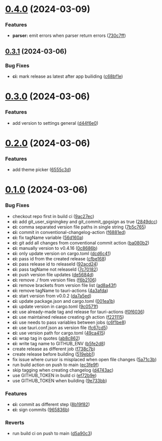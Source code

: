 # [0.4.0](https://github.com/izyuumi/LAME/compare/v0.3.1...v0.4.0) (2024-03-09)


### Features

* **parser:** emit errors when parser return errors ([730c7ff](https://github.com/izyuumi/LAME/commit/730c7fffed3c91b890aa21cef85b50b195a34cfd))



## [0.3.1](https://github.com/izyuumi/LAME/compare/v0.3.0...v0.3.1) (2024-03-06)


### Bug Fixes

* **ci:** mark release as latest after app builiding ([c68bf1e](https://github.com/izyuumi/LAME/commit/c68bf1e66047799844e40aef673390224453ccc9))



# [0.3.0](https://github.com/izyuumi/LAME/compare/v0.2.0...v0.3.0) (2024-03-06)


### Features

* add version to settings general ([d44f6e0](https://github.com/izyuumi/LAME/commit/d44f6e0e55c66f8d6642c84ee0969e0c1cbc7964))



# [0.2.0](https://github.com/izyuumi/LAME/compare/v0.1.0...v0.2.0) (2024-03-06)


### Features

* add theme picker ([6555c3d](https://github.com/izyuumi/LAME/commit/6555c3d5a49fe26069e11dfa656d06d330b5a268))



# [0.1.0](https://github.com/izyuumi/LAME/compare/v0.0.1-alpha.8...v0.1.0) (2024-03-06)


### Bug Fixes

* checkout repo first in build ci ([9ac27ec](https://github.com/izyuumi/LAME/commit/9ac27ec69e1b1ad58aacc7caf3eff9e988db75f0))
* **ci:** add git_user_signingkey and git_commit_gpgsign as true ([2849dcc](https://github.com/izyuumi/LAME/commit/2849dcc93cc7bfffe1110a576b40507bb9377db8))
* **ci:** comma separated version file paths in single string ([7b5c765](https://github.com/izyuumi/LAME/commit/7b5c7653f2c71785ceb90603b1d61fdf8030243b))
* **ci:** commit in conventional-changelog-action ([f6881ed](https://github.com/izyuumi/LAME/commit/f6881edeeb310e4eb7b9dc7c170ec7e343a93e8c))
* **ci:** fix tagName variable ([56d160a](https://github.com/izyuumi/LAME/commit/56d160a4870762acf45a78bdcd22fda50f650123))
* **ci:** git add all changes from conventional commit action ([ba080b2](https://github.com/izyuumi/LAME/commit/ba080b2246eb81484ed710fd2bf060d6a84b0e58))
* **ci:** manually version to v0.4.16 ([0c8686b](https://github.com/izyuumi/LAME/commit/0c8686b4000db652da708f1ed82101b08de98c63))
* **ci:** only update version on cargo.toml ([dcd6c41](https://github.com/izyuumi/LAME/commit/dcd6c4124982e06a0202654158a24b4e1507a7ca))
* **ci:** pass id from the created release ([cfbe168](https://github.com/izyuumi/LAME/commit/cfbe1689f67f5865d56eb6a9fb5d4b1f73d8c1df))
* **ci:** pass release id to releaseId ([92acd24](https://github.com/izyuumi/LAME/commit/92acd248509ef5149c62da17d51f5be139c16012))
* **ci:** pass tagName not releaseId ([7c70182](https://github.com/izyuumi/LAME/commit/7c701823e1e35c58efcd44c55e9d9e31f7c9d358))
* **ci:** push version file updates ([de5684d](https://github.com/izyuumi/LAME/commit/de5684d02ba2642b6a18787c8af6850ee6ed10be))
* **ci:** remove ./ from version files ([f6b2106](https://github.com/izyuumi/LAME/commit/f6b2106e324171aade27d0d26cd1f39d37882223))
* **ci:** remove brackets from version file list ([ad8a43f](https://github.com/izyuumi/LAME/commit/ad8a43f93c83a5f39d38422ca92d7984717a73d9))
* **ci:** remove tagName to tauri-actions ([4a3afda](https://github.com/izyuumi/LAME/commit/4a3afda5868f162d0e97b2e317abd49cea490859))
* **ci:** start version from v0.0.2 ([da7a5ed](https://github.com/izyuumi/LAME/commit/da7a5ed1693e23f6c6040d70b34422cb4976a76d))
* **ci:** update package.json and cargo.toml ([001ea1b](https://github.com/izyuumi/LAME/commit/001ea1b20fbefb6204a0f9fef3c1404f48aec1e6))
* **ci:** update version in cargo.toml ([9c0571f](https://github.com/izyuumi/LAME/commit/9c0571ffe292757b5c9b19afb06e199f7ce14048))
* **ci:** use already-made tag and release for tauri-actions ([f0f6036](https://github.com/izyuumi/LAME/commit/f0f6036b40b00231849320c04dd8c916a5e9c972))
* **ci:** use maintained release creating gh action ([f221115](https://github.com/izyuumi/LAME/commit/f221115c4f4f474910bd896b0bf0e2c639239f2a))
* **ci:** use needs to pass variables between jobs ([c6f1be8](https://github.com/izyuumi/LAME/commit/c6f1be840aca25f9135bd284a10db5e14848da63))
* **ci:** use tauri.conf.json as version file ([fc67cd5](https://github.com/izyuumi/LAME/commit/fc67cd50c1c439c9ed80e32e4946e274659b0448))
* **ci:** use version path for cargo.toml ([49ca415](https://github.com/izyuumi/LAME/commit/49ca415659f423b3bed25cadc82c95468333b97b))
* **ci:** wrap tag in quotes ([ab8c862](https://github.com/izyuumi/LAME/commit/ab8c862edc3be51e9adc9602297c69cde70a94e8))
* **ci:** write tag name to GITHUB_ENV ([b5fe2d8](https://github.com/izyuumi/LAME/commit/b5fe2d89cc949b628075c9d47fecd58d2da3565d))
* create release as different job ([f738c7b](https://github.com/izyuumi/LAME/commit/f738c7b77397f319f4cbe161dbe237f00f896948))
* create release before building ([519ebb1](https://github.com/izyuumi/LAME/commit/519ebb1a5e029e1e8e8c5c6bbcc8d7fad2ce1d79))
* fix issue where cursor is misplaced when open file changes ([5a71c3b](https://github.com/izyuumi/LAME/commit/5a71c3b83e647019c0eee185458a551127c815a7))
* run build action on push to main ([ec3fe9f](https://github.com/izyuumi/LAME/commit/ec3fe9f026eb9b94dafc43919654a523bad5a7d3))
* skip tagging when creating changelog ([d4743ac](https://github.com/izyuumi/LAME/commit/d4743ac88afccad0e683b378ba57a391f7891afa))
* use GITHUB_TOKEN in build ci ([ef72b9e](https://github.com/izyuumi/LAME/commit/ef72b9e3b4a0d5dc0350690914f92b931d6b14d2))
* use GITHUB_TOKEN when building ([9e733bb](https://github.com/izyuumi/LAME/commit/9e733bb6ef6860c789490c9ba41d008214e1d3e0))


### Features

* **ci:** commit as different step ([8b19f82](https://github.com/izyuumi/LAME/commit/8b19f82aad646401f6e368ee7c13012d9216096e))
* **ci:** sign commits ([965836b](https://github.com/izyuumi/LAME/commit/965836bfa86f2e90042e79f2dac5d045da0a151e))


### Reverts

* run build ci on push to main ([d5a90c3](https://github.com/izyuumi/LAME/commit/d5a90c3a6078f9d1fd5a10a61571cdb8d2ba0dbd))



